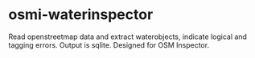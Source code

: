 # osmi-waterinspector
Read openstreetmap data and extract waterobjects, indicate logical and tagging errors. Output is sqlite. Designed for OSM Inspector.
